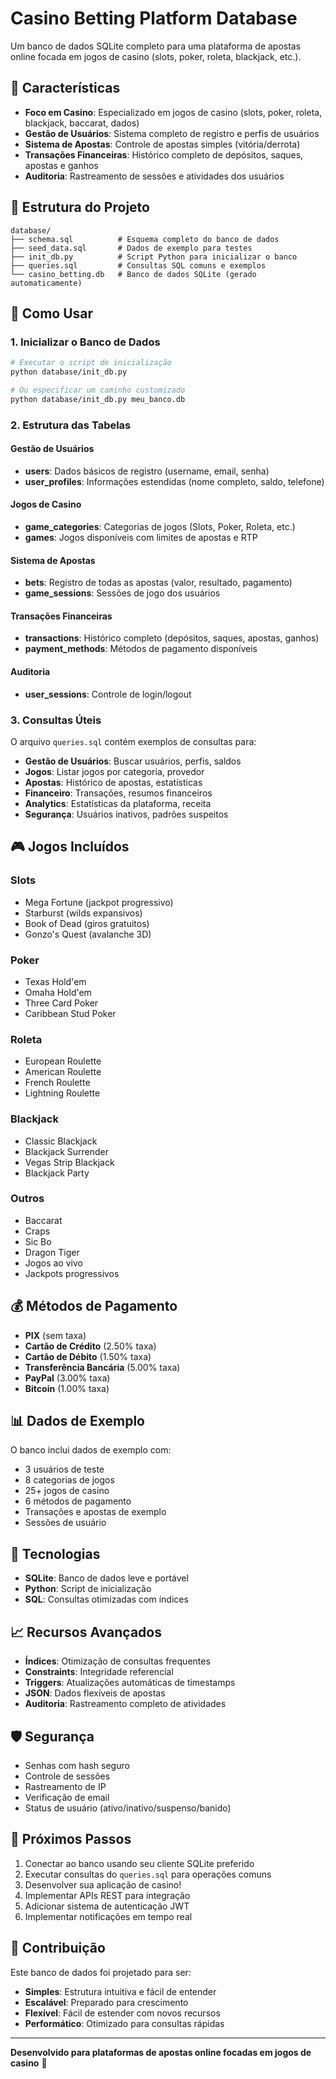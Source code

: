 # Casino Betting Platform Database

Um banco de dados SQLite completo para uma plataforma de apostas online focada em jogos de casino (slots, poker, roleta, blackjack, etc.).

## 🎯 Características

- **Foco em Casino**: Especializado em jogos de casino (slots, poker, roleta, blackjack, baccarat, dados)
- **Gestão de Usuários**: Sistema completo de registro e perfis de usuários
- **Sistema de Apostas**: Controle de apostas simples (vitória/derrota)
- **Transações Financeiras**: Histórico completo de depósitos, saques, apostas e ganhos
- **Auditoria**: Rastreamento de sessões e atividades dos usuários

## 📁 Estrutura do Projeto

```
database/
├── schema.sql          # Esquema completo do banco de dados
├── seed_data.sql       # Dados de exemplo para testes
├── init_db.py          # Script Python para inicializar o banco
├── queries.sql         # Consultas SQL comuns e exemplos
└── casino_betting.db   # Banco de dados SQLite (gerado automaticamente)
```

## 🚀 Como Usar

### 1. Inicializar o Banco de Dados

```bash
# Executar o script de inicialização
python database/init_db.py

# Ou especificar um caminho customizado
python database/init_db.py meu_banco.db
```

### 2. Estrutura das Tabelas

#### Gestão de Usuários
- **users**: Dados básicos de registro (username, email, senha)
- **user_profiles**: Informações estendidas (nome completo, saldo, telefone)

#### Jogos de Casino
- **game_categories**: Categorias de jogos (Slots, Poker, Roleta, etc.)
- **games**: Jogos disponíveis com limites de apostas e RTP

#### Sistema de Apostas
- **bets**: Registro de todas as apostas (valor, resultado, pagamento)
- **game_sessions**: Sessões de jogo dos usuários

#### Transações Financeiras
- **transactions**: Histórico completo (depósitos, saques, apostas, ganhos)
- **payment_methods**: Métodos de pagamento disponíveis

#### Auditoria
- **user_sessions**: Controle de login/logout

### 3. Consultas Úteis

O arquivo `queries.sql` contém exemplos de consultas para:

- **Gestão de Usuários**: Buscar usuários, perfis, saldos
- **Jogos**: Listar jogos por categoria, provedor
- **Apostas**: Histórico de apostas, estatísticas
- **Financeiro**: Transações, resumos financeiros
- **Analytics**: Estatísticas da plataforma, receita
- **Segurança**: Usuários inativos, padrões suspeitos

## 🎮 Jogos Incluídos

### Slots
- Mega Fortune (jackpot progressivo)
- Starburst (wilds expansivos)
- Book of Dead (giros gratuitos)
- Gonzo's Quest (avalanche 3D)

### Poker
- Texas Hold'em
- Omaha Hold'em
- Three Card Poker
- Caribbean Stud Poker

### Roleta
- European Roulette
- American Roulette
- French Roulette
- Lightning Roulette

### Blackjack
- Classic Blackjack
- Blackjack Surrender
- Vegas Strip Blackjack
- Blackjack Party

### Outros
- Baccarat
- Craps
- Sic Bo
- Dragon Tiger
- Jogos ao vivo
- Jackpots progressivos

## 💰 Métodos de Pagamento

- **PIX** (sem taxa)
- **Cartão de Crédito** (2.50% taxa)
- **Cartão de Débito** (1.50% taxa)
- **Transferência Bancária** (5.00% taxa)
- **PayPal** (3.00% taxa)
- **Bitcoin** (1.00% taxa)

## 📊 Dados de Exemplo

O banco inclui dados de exemplo com:
- 3 usuários de teste
- 8 categorias de jogos
- 25+ jogos de casino
- 6 métodos de pagamento
- Transações e apostas de exemplo
- Sessões de usuário

## 🔧 Tecnologias

- **SQLite**: Banco de dados leve e portável
- **Python**: Script de inicialização
- **SQL**: Consultas otimizadas com índices

## 📈 Recursos Avançados

- **Índices**: Otimização de consultas frequentes
- **Constraints**: Integridade referencial
- **Triggers**: Atualizações automáticas de timestamps
- **JSON**: Dados flexíveis de apostas
- **Auditoria**: Rastreamento completo de atividades

## 🛡️ Segurança

- Senhas com hash seguro
- Controle de sessões
- Rastreamento de IP
- Verificação de email
- Status de usuário (ativo/inativo/suspenso/banido)

## 📝 Próximos Passos

1. Conectar ao banco usando seu cliente SQLite preferido
2. Executar consultas do `queries.sql` para operações comuns
3. Desenvolver sua aplicação de casino!
4. Implementar APIs REST para integração
5. Adicionar sistema de autenticação JWT
6. Implementar notificações em tempo real

## 🤝 Contribuição

Este banco de dados foi projetado para ser:
- **Simples**: Estrutura intuitiva e fácil de entender
- **Escalável**: Preparado para crescimento
- **Flexível**: Fácil de estender com novos recursos
- **Performático**: Otimizado para consultas rápidas

---

**Desenvolvido para plataformas de apostas online focadas em jogos de casino** 🎰